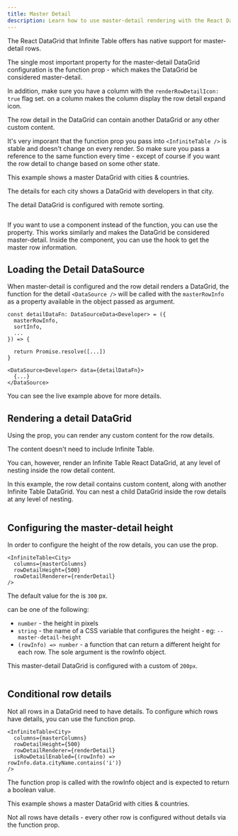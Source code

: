 ```yaml
---
title: Master Detail
description: Learn how to use master-detail rendering with the React DataGrid
---
```


The React DataGrid that Infinite Table offers has native support for master-detail rows.

<Note>

The single most important property for the master-detail DataGrid configuration is the <PropLink name="rowDetailRenderer" /> function prop - which makes the DataGrid be considered master-detail.

In addition, make sure you have a column with the `renderRowDetailIcon: true` flag set. <PropLink name="columns.renderRowDetailIcon" /> on a column makes the column display the row detail expand icon.

The row detail in the DataGrid can contain another DataGrid or any other custom content.
</Note>

<Note>

It's very imporant that the <PropLink name="rowDetailRenderer" /> function prop you pass into `<InfiniteTable />` is stable and doesn't change on every render. So make sure you pass a reference to the same function every time - except of course if you want the row detail to change based on some other state.
</Note>

<Sandpack title="Basic master detail DataGrid example" size="lg">

<Description>

This example shows a master DataGrid with cities & countries.

The details for each city shows a DataGrid with developers in that city.

The detail DataGrid is configured with remote sorting.

</Description>

```ts file="master-detail-example.page.tsx"

```

</Sandpack>


If you want to use a component instead of the <PropLink name="rowDetailRenderer" /> function, you can use the <PropLink name="columns.components.RowDetail" /> property. This works similarly and makes the DataGrid be considered master-detail. Inside the component, you can use the <HookLink name="useMasterRowInfo" /> hook to get the master row information.



## Loading the Detail DataSource

When master-detail is configured and the row detail renders a DataGrid, the <DPropLink name="data" /> function for the detail `<DataSource />` will be called with the `masterRowInfo` as a property available in the object passed as argument.

```tsx title="Loading the detail DataGrid data" {2}
const detailDataFn: DataSourceData<Developer> = ({
  masterRowInfo,
  sortInfo,
  ...
}) => {

  return Promise.resolve([...])
}

<DataSource<Developer> data={detailDataFn}>
  {...}
</DataSource>
```

You can see the live example above for more details.

## Rendering a detail DataGrid

Using the <PropLink name="rowDetailRenderer" /> prop, you can render any custom content for the row details.

The content doesn't need to include Infinite Table.

You can, however, render an Infinite Table React DataGrid, at any level of nesting inside the row detail content.

<Sandpack title="Master detail with custom content & DataGrid" size="lg" viewMode="preview">

<Description>

In this example, the row detail contains custom content, along with another Infinite Table DataGrid. You can nest a child DataGrid inside the row details at any level of nesting.

</Description>

```ts file="master-detail-custom-datagrid-example.page.tsx"

```

</Sandpack>

## Configuring the master-detail height

In order to configure the height of the row details, you can use the <PropLink name="rowDetailHeight" /> prop.

```tsx title="Configuring the row detail height" {3}
<InfiniteTable<City>
  columns={masterColumns}
  rowDetailHeight={500}
  rowDetailRenderer={renderDetail}
/>
```

The default value for the <PropLink name="rowDetailHeight" /> is `300` px.

<PropLink name="rowDetailHeight" /> can be one of the following:

- `number` - the height in pixels
- `string` - the name of a CSS variable that configures the height - eg: `--master-detail-height`
- `(rowInfo) => number` - a function that can return a different height for each row. The sole argument is the <TypeLink name="InfiniteTableRowInfo">rowInfo object</TypeLink>.

<Sandpack title="Master detail DataGrid with custom height for row details" size="lg">

<Description>

This master-detail DataGrid is configured with a custom <PropLink name="rowDetailHeight" /> of `200px`.

</Description>

```ts file="master-detail-custom-detail-height-example.page.tsx"

```

</Sandpack>


## Conditional row details

Not all rows in a DataGrid need to have details. To configure which rows have details, you can use the <PropLink name="isRowDetailEnabled" /> function prop.

```tsx title="Using conditional row details" {5}
<InfiniteTable<City>
  columns={masterColumns}
  rowDetailHeight={500}
  rowDetailRenderer={renderDetail}
  isRowDetailEnabled={(rowInfo) => rowInfo.data.cityName.contains('i')}
/>
```

The <PropLink name="isRowDetailEnabled" /> function prop is called with the <TypeLink name="InfiniteTableRowInfo">rowInfo object</TypeLink> and is expected to return a boolean value.


<Sandpack title="Master detail DataGrid with conditional details" size="lg">

<Description>

This example shows a master DataGrid with cities & countries.

Not all rows have details - every other row is configured without details via the <PropLink name="isRowDetailEnabled" /> function prop.

</Description>

```ts file="master-detail-per-row-example.page.tsx"

```

</Sandpack>
